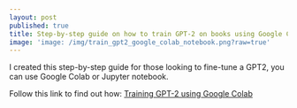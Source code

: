 ```yaml
---
layout: post
published: true
title: Step-by-step guide on how to train GPT-2 on books using Google Colab
image: 'image: /img/train_gpt2_google_colab_notebook.png?raw=true'
---
```

I created this step-by-step guide for those looking to fine-tune a GPT2, you can use Google Colab or Jupyter notebook.

Follow this link to find out how:
[Training GPT-2 using Google Colab](https://towardsdatascience.com/step-by-step-guide-on-how-to-train-gpt-2-on-books-using-google-colab-b3c6fa15fef0?source=friends_link&sk=c97525bd641aea4b844874e4d445ba83)
